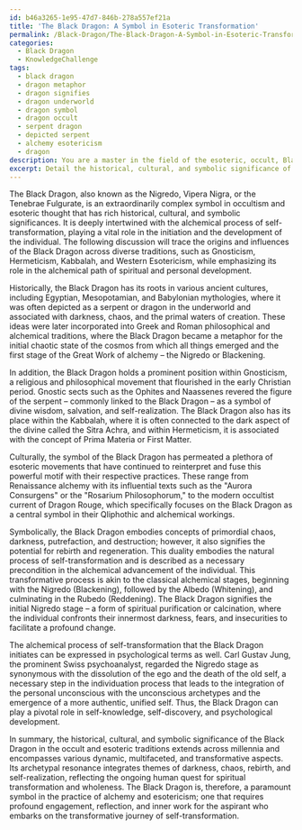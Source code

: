 ```yaml
---
id: b46a3265-1e95-47d7-846b-278a557ef21a
title: 'The Black Dragon: A Symbol in Esoteric Transformation'
permalink: /Black-Dragon/The-Black-Dragon-A-Symbol-in-Esoteric-Transformation/
categories:
  - Black Dragon
  - KnowledgeChallenge
tags:
  - black dragon
  - dragon metaphor
  - dragon signifies
  - dragon underworld
  - dragon symbol
  - dragon occult
  - serpent dragon
  - depicted serpent
  - alchemy esotericism
  - dragon
description: You are a master in the field of the esoteric, occult, Black Dragon and Education. You are a writer of tests, challenges, books and deep knowledge on Black Dragon for initiates and students to gain deep insights and understanding from. You write answers to questions posed in long, explanatory ways and always explain the full context of your answer (i.e., related concepts, formulas, examples, or history), as well as the step-by-step thinking process you take to answer the challenges. Be rigorous and thorough, and summarize the key themes, ideas, and conclusions at the end.
excerpt: Detail the historical, cultural, and symbolic significance of the Black Dragon within the context of occultism and esotericism, and eloquently describe its role in the alchemical process of self-transformation.
---
```

The Black Dragon, also known as the Nigredo, Vipera Nigra, or the Tenebrae Fulgurate, is an extraordinarily complex symbol in occultism and esoteric thought that has rich historical, cultural, and symbolic significances. It is deeply intertwined with the alchemical process of self-transformation, playing a vital role in the initiation and the development of the individual. The following discussion will trace the origins and influences of the Black Dragon across diverse traditions, such as Gnosticism, Hermeticism, Kabbalah, and Western Esotericism, while emphasizing its role in the alchemical path of spiritual and personal development.

Historically, the Black Dragon has its roots in various ancient cultures, including Egyptian, Mesopotamian, and Babylonian mythologies, where it was often depicted as a serpent or dragon in the underworld and associated with darkness, chaos, and the primal waters of creation. These ideas were later incorporated into Greek and Roman philosophical and alchemical traditions, where the Black Dragon became a metaphor for the initial chaotic state of the cosmos from which all things emerged and the first stage of the Great Work of alchemy – the Nigredo or Blackening. 

In addition, the Black Dragon holds a prominent position within Gnosticism, a religious and philosophical movement that flourished in the early Christian period. Gnostic sects such as the Ophites and Naassenes revered the figure of the serpent – commonly linked to the Black Dragon – as a symbol of divine wisdom, salvation, and self-realization. The Black Dragon also has its place within the Kabbalah, where it is often connected to the dark aspect of the divine called the Sitra Achra, and within Hermeticism, it is associated with the concept of Prima Materia or First Matter.

Culturally, the symbol of the Black Dragon has permeated a plethora of esoteric movements that have continued to reinterpret and fuse this powerful motif with their respective practices. These range from Renaissance alchemy with its influential texts such as the "Aurora Consurgens" or the "Rosarium Philosophorum," to the modern occultist current of Dragon Rouge, which specifically focuses on the Black Dragon as a central symbol in their Qliphothic and alchemical workings.

Symbolically, the Black Dragon embodies concepts of primordial chaos, darkness, putrefaction, and destruction; however, it also signifies the potential for rebirth and regeneration. This duality embodies the natural process of self-transformation and is described as a necessary precondition in the alchemical advancement of the individual. This transformative process is akin to the classical alchemical stages, beginning with the Nigredo (Blackening), followed by the Albedo (Whitening), and culminating in the Rubedo (Reddening). The Black Dragon signifies the initial Nigredo stage – a form of spiritual purification or calcination, where the individual confronts their innermost darkness, fears, and insecurities to facilitate a profound change.

The alchemical process of self-transformation that the Black Dragon initiates can be expressed in psychological terms as well. Carl Gustav Jung, the prominent Swiss psychoanalyst, regarded the Nigredo stage as synonymous with the dissolution of the ego and the death of the old self, a necessary step in the individuation process that leads to the integration of the personal unconscious with the unconscious archetypes and the emergence of a more authentic, unified self. Thus, the Black Dragon can play a pivotal role in self-knowledge, self-discovery, and psychological development.

In summary, the historical, cultural, and symbolic significance of the Black Dragon in the occult and esoteric traditions extends across millennia and encompasses various dynamic, multifaceted, and transformative aspects. Its archetypal resonance integrates themes of darkness, chaos, rebirth, and self-realization, reflecting the ongoing human quest for spiritual transformation and wholeness. The Black Dragon is, therefore, a paramount symbol in the practice of alchemy and esotericism; one that requires profound engagement, reflection, and inner work for the aspirant who embarks on the transformative journey of self-transformation.

